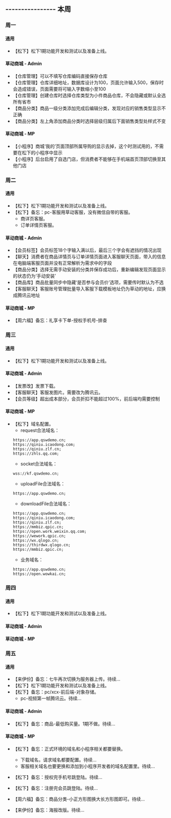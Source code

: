 ## ---------------- 本周

### 周一
#### 通用
* 【松下】松下1期功能开发和测试以及准备上线。
#### 草动商城 - Admin
* 【仓库管理】可以不填写仓库编码直接保存仓库
* 【仓库管理】仓库详细地址，数据库设计为100，页面允许输入500，保存时会造成错误，页面需要将可输入字数缩小至100
* 【仓库管理】创建仓库时选择仓库类型为小件商品仓库，不会隐藏或默认全选所有省市
* 【商品分类】商品一级分类添加完成后编辑分类，发现对应的销售类型显示不正确
* 【商品分类】左上角添加商品分类时选择层级归属后下面销售类型处样式不变
#### 草动商城 - MP
* 【小程序】商城‘我的’页面顶部所属导购的显示去掉，这个时测试用的，不需要在松下的小程序中显示
* 【小程序】后台启用了自选门店，但消费者不能够在手机端首页顶部切换至其他门店

### 周二
#### 通用
* 【松下】松下1期功能开发和测试以及准备上线。
* 【松下】备忘：pc-客服用草动客服，没有微信自带的客服。
  - 商详页客服。
  - 订单详情页客服。
#### 草动商城 - Admin
* 【会员标签】会员标签18个字输入满以后，最后三个字会有遮挡的情况出现
* 【聊天】消费者在商品详情页与订单详情页面进入客服聊天页面，带入的信息在电脑端客服页面并没有正常解析为需求中的字段
* 【商品分类】选择无需手动安装的分类并保存成功后，重新编辑发现页面显示的状态仍为‘手动安装’
* 【商品库】商品批量同步中隐藏‘是否参与会员价’选项，需要传时默认为不选
* 【客服聊天】客服账号管理批量导入客服下载模板地址仍为草动的地址，应换成腾讯云地址
#### 草动商城 - MP
* 【周六福】备忘：礼享卡下单-授权手机号-排查

### 周三
#### 通用
* 【松下】松下1期功能开发和测试以及准备上线。
#### 草动商城 - Admin
* 【发票改】发票下载。
* 【客服聊天】客服发图片。需要改为腾讯云。
* 【会员等级】超出成本部分，会员折扣不能超过100%，前后端均需要控制
#### 草动商城 - MP
* 【松下】域名配置。
  - request合法域名：
  ```
  https://app.qswdemo.cn;
  https://qiniu.icaodong.com;
  https://qiniu.zlf.cn;
  https://zhls.qq.com;
  ```
  - socket合法域名：
  ```
  wss://kf.qswdemo.cn;
  ```
  - uploadFile合法域名：
  ```
  https://app.qswdemo.cn;
  ```
  - downloadFile合法域名：
  ```
  https://app.qswdemo.cn;
  https://qiniu.icaodong.com;
  https://qiniu.zlf.cn;
  https://mmbiz.qpic.cn;
  https://open.work.weixin.qq.com;
  https://wework.qpic.cn;
  https://wx.qlogo.cn;
  https://thirdwx.qlogo.cn;
  https://mmbiz.qpic.cn;
  ```
  - 业务域名：
  ```
  https://app.qswdemo.cn;
  https://open.wowkai.cn;
  ```

### 周四
#### 通用
* 【松下】松下1期功能开发和测试以及准备上线。
#### 草动商城 - Admin
#### 草动商城 - MP

### 周五
#### 通用
* 【来伊份】备忘：七牛再次切换为服务器上传。待续...
* 【松下】松下1期功能开发和测试以及准备上线。
* 【松下】备忘：pc/xcx-前后端-对象存储。
  - pc-视频第一帧腾讯云。待续...
#### 草动商城 - Admin
* 【松下】备忘：商品-最低购买量。1期不做。待续...
#### 草动商城 - MP
* 【松下】备忘：正式环境的域名和小程序相关都要替换。
  - 下载域名，请求域名都要配置。待续...
  - 客服相关域名也要更换和添加到小程序开发者的域名配置里。待续...

* 【松下】备忘：授权完手机号跳登陆。待续...
* 【松下】备忘：注册完会员跳登陆。待续...

* 【周六福】备忘：商品分类-小正方形图换大长方形图即可。待续...
* 【来伊份】备忘：海报改版。待续...
